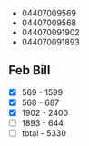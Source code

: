 
- 04407009569
- 04407009568
- 044070091902
- 044070091893

## Feb Bill

- [x] 569 - 1599 
- [x] 568 - 687
- [x] 1902 - 2400
- [ ] 1893 - 644
- [ ] total - 5330
